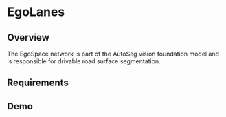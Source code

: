 # EgoLanes

## Overview
The EgoSpace network is part of the AutoSeg vision foundation model and is responsible for drivable road surface segmentation.

## Requirements

## Demo
